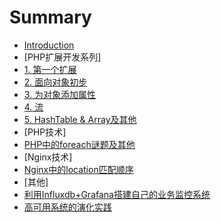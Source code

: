 # Summary

* [Introduction](README.md)
* [PHP扩展开发系列]
 * [1. 第一个扩展](extension_c1.md)
 * [2. 面向对象初步](extension_c2.md)
 * [3. 为对象添加属性](extension_c3.md)
 * [4. 流](extension_c4.md)
 * [5. HashTable & Array及其他](extension_c5.md)
* [PHP技术]
 * [PHP中的foreach谜题及其他](php_foreach.md)
* [Nginx技术]
 * [Nginx中的location匹配顺序](nginx_location.md)
* [其他]
 * [利用Influxdb+Grafana搭建自己的业务监控系统](monitor.md)
 * [高可用系统的演化实践](sso.md)
